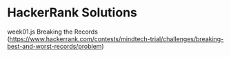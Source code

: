 # HackerRank Solutions

week01.js
Breaking the Records
(https://www.hackerrank.com/contests/mindtech-trial/challenges/breaking-best-and-worst-records/problem)
